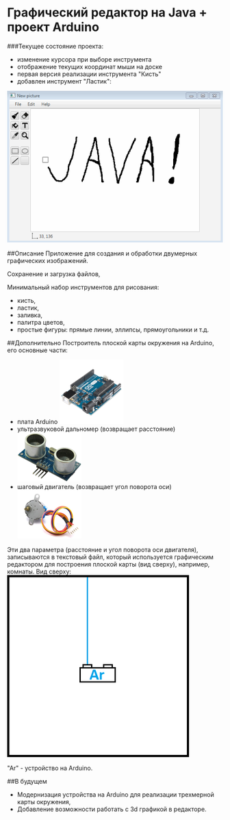﻿# Графический редактор на Java + проект Arduino

###Текущее состояние проекта:
- изменение курсора при выборе инструмента
- отображение текущих координат мыши на доске
- первая версия реализации инструмента "Кисть"
- добавлен инструмент "Ластик":


![alt text](Diagrams/Versions/5.gif)


##Описание
Приложение для создания и обработки двумерных графических изображений.

Сохранение и загрузка файлов,

Минимальный набор инструментов для рисования:
- кисть,
- ластик,
- заливка,
- палитра цветов,
- простые фигуры: прямые линии, эллипсы, прямоугольники и т.д.

##Дополнительно
  Построитель плоской карты окружения на Arduino, его основные части: 
  - плата Arduino                                    ![alt text](Diagrams/README/arduino-uno.png)
  - ультразвуковой дальномер (возвращает расстояние) ![alt text](Diagrams/README/hc-sr04.png)
  - шаговый двигатель (возвращает угол поворота оси) ![alt text](Diagrams/README/motor.png)
  
Эти два параметра (расстояние и угол поворота оси двигателя), записываются в текстовый файл, который используется графическим редактором для построения плоской карты (вид сверху), например, комнаты.
Вид сверху:
![alt text](Diagrams/README/Arduino.gif)

"Ar" - устройство на Arduino.

##В будущем
  - Модернизация устройства на Arduino для реализации трехмерной карты окружения,
  - Добавление возможности работать с 3d графикой в редакторе.
